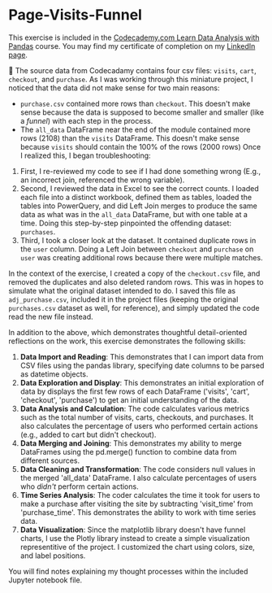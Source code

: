 # Page-Visits-Funnel
This exercise is included in the [Codecademy.com Learn Data Analysis with Pandas](https://www.codecademy.com/enrolled/courses/data-processing-pandas) course. You may find my certificate of completion on my [LinkedIn page](https://www.linkedin.com/in/nick-m-doyle/).

📣 The source data from Codecadamy contains four csv files: `visits`, `cart`, `checkout`, and `purchase`. As I was working through this miniature project, I noticed that the data did not make sense for two main reasons:
- `purchase.csv` contained more rows than `checkout`. This doesn't make sense because the data is supposed to become smaller and smaller (like a *funnel*) with each step in the process.
- The `all_data` DataFrame near the end of the module contained more rows (2108) than the `visits` DataFrame. This doesn't make sense because `visits` should contain the 100% of the rows (2000 rows)
Once I realized this, I began troubleshooting:
1. First, I re-reviewed my code to see if I had done something wrong (E.g., an incorrect join, referenced the wrong variable).
2. Second, I reviewed the data in Excel to see the correct counts. I loaded each file into a distinct workbook, defined them as tables, loaded the tables into PowerQuery, and did Left Join merges to produce the same data as what was in the `all_data` DataFrame, but with one table at a time. Doing this step-by-step pinpointed the offending dataset: `purchases`.
3. Third, I took a closer look at the dataset. It contained duplicate rows in the `user` column. Doing a Left Join between `checkout` and `purchase` on `user` was creating additional rows because there were multiple matches.

In the context of the exercise, I created a copy of the `checkout.csv` file, and removed the duplicates and also deleted random rows. This was in hopes to simulate what the original dataset intended to do. I saved this file as `adj_purchase.csv`, included it in the project files (keeping the original `purchases.csv` dataset as well, for reference), and simply updated the code read the new file instead. 

In addition to the above, which demonstrates thoughtful detail-oriented reflections on the work, this exercise demonstrates the following skills:
1. **Data Import and Reading**: This demonstrates that I can import data from CSV files using the pandas library, specifying date columns to be parsed as datetime objects.
2. **Data Exploration and Display**: This demonstrates an initial exploration of data by displays the first few rows of each DataFrame ('visits', 'cart', 'checkout', 'purchase') to get an initial understanding of the data.
3. **Data Analysis and Calculation**: The code calculates various metrics such as the total number of visits, carts, checkouts, and purchases. It also calculates the percentage of users who performed certain actions (e.g., added to cart but didn't checkout).
4. **Data Merging and Joining**: This demonstrates my ability to merge DataFrames using the pd.merge() function to combine data from different sources.
5. **Data Cleaning and Transformation**: The code considers null values in the merged 'all_data' DataFrame. I also calculate percentages of users who *didn't* perform certain actions.
6. **Time Series Analysis**: The coder calculates the time it took for users to make a purchase after visiting the site by subtracting 'visit_time' from 'purchase_time'. This demonstrates the ability to work with time series data.
7. **Data Visualization**: Since the matplotlib library doesn't have funnel charts, I use the Plotly library instead to create a simple visualization representitive of the project. I customized the chart using colors, size, and label positions.

You will find notes explaining my thought processes within the included Jupyter notebook file.
